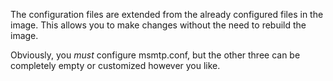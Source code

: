 The configuration files are extended from the already configured files in the image.  This allows you to make changes without the need to rebuild the image.

Obviously, you _must_ configure msmtp.conf, but the other three can be completely empty or customized however you like.
